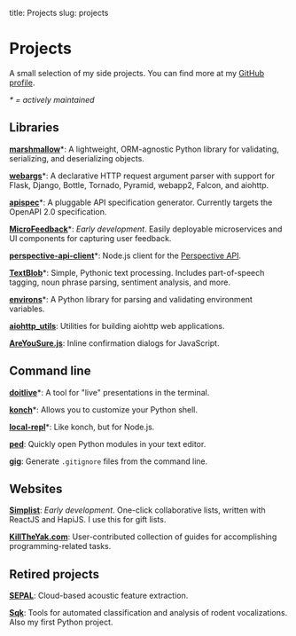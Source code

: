 title: Projects
slug: projects

# Projects

A small selection of my side projects. You can find more at my [GitHub profile][github].

*\* = actively maintained*

## Libraries

<i class="fab fa-python"></i>
**[marshmallow](https://marshmallow.readthedocs.io/)**\*: A lightweight, ORM-agnostic Python library for validating, serializing, and deserializing objects.

<i class="fab fa-python"></i>
**[webargs](https://github.com/sloria/webargs)**\*: A declarative HTTP request argument parser with support for Flask, Django, Bottle, Tornado, Pyramid, webapp2, Falcon, and aiohttp.

<i class="fab fa-python"></i>
**[apispec](https://github.com/marshmallow-code/apispec)**\*: A pluggable API specification generator. Currently targets the OpenAPI 2.0 specification.

<i class="fab fa-node-js"></i>
**[MicroFeedback](https://github.com/microfeedback)**\*: *Early development*. Easily deployable microservices and UI components for
capturing user feedback.

<i class="fab fa-node-js"></i>
**[perspective-api-client](https://github.com/sloria/perspective-api-client)**\*:  Node.js client for the [Perspective API](https://www.perspectiveapi.com).

<i class="fab fa-python"></i>
**[TextBlob](https://textblob.readthedocs.io/)**\*: Simple, Pythonic text processing. Includes part-of-speech tagging, noun phrase parsing, sentiment analysis, and more.

<i class="fab fa-python"></i>
**[environs](https://github.com/sloria/environs)**\*: A Python library for parsing and validating environment variables.

<i class="fab fa-python"></i>
**[aiohttp_utils](https://github.com/sloria/aiohttp_utils)**: Utilities for building aiohttp web applications.

<i class="fab fa-js-square"></i>
**[AreYouSure.js](https://github.com/sloria/AreYouSure.js)**: Inline confirmation dialogs for JavaScript.

## Command line

<i class="fab fa-python"></i>
**[doitlive](https://github.com/sloria/doitlive)**\*: A tool for "live" presentations in the terminal.

<i class="fab fa-python"></i>
**[konch](https://github.com/sloria/konch)**\*: Allows you to customize your Python shell.

<i class="fab fa-node-js"></i>
**[local-repl](https://github.com/sloria/local-repl)**\*: Like konch, but for Node.js.

<i class="fab fa-python"></i>
**[ped](https://github.com/sloria/ped)**: Quickly open Python modules in your text editor.

<i class="fab fa-python"></i>
**[gig](https://www.github.com/sloria/gig)**: Generate `.gitignore` files from the command line.

## Websites

<i class="fab fa-js-square"></i>
<i class="fab fa-node-js"></i>
**[Simplist](https://github.com/sloria/simplist)**: *Early development*. One-click collaborative lists, written with ReactJS and HapiJS.
I use this for gift lists.

<i class="fab fa-python"></i>
**[KillTheYak.com][KillTheYak]**: User-contributed collection of guides for accomplishing programming-related tasks.

## Retired projects

<i class="fab fa-python"></i>
**[SEPAL](http://sepalbio.com)**: Cloud-based acoustic feature extraction.

<i class="fab fa-python"></i>
**[Sqk](http://www.github.com/sloria/usv)**: Tools for automated classification and analysis of rodent vocalizations. Also my first Python project.



[github]: http://www.github.com/sloria
[KillTheYak]: http://killtheyak.com/

